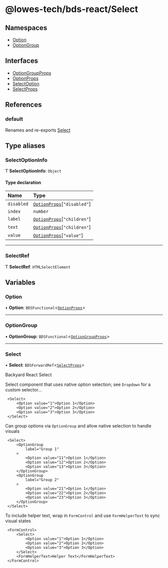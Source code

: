 # @lowes-tech/bds-react/Select

## Namespaces

- [Option](modules/Option.md)
- [OptionGroup](modules/OptionGroup.md)

## Interfaces

- [OptionGroupProps](interfaces/OptionGroupProps.md)
- [OptionProps](interfaces/OptionProps.md)
- [SelectOption](interfaces/SelectOption.md)
- [SelectProps](interfaces/SelectProps.md)

## References

### default

Renames and re-exports [Select](README.md#select)

## Type aliases

### SelectOptionInfo

Ƭ **SelectOptionInfo**: `Object`

#### Type declaration

| Name | Type |
| :------ | :------ |
| `disabled` | [`OptionProps`](interfaces/OptionProps.md)[``"disabled"``] |
| `index` | `number` |
| `label` | [`OptionProps`](interfaces/OptionProps.md)[``"children"``] |
| `text` | [`OptionProps`](interfaces/OptionProps.md)[``"children"``] |
| `value` | [`OptionProps`](interfaces/OptionProps.md)[``"value"``] |

___

### SelectRef

Ƭ **SelectRef**: `HTMLSelectElement`

## Variables

### Option

• **Option**: `BDSFunctional`<[`OptionProps`](interfaces/OptionProps.md)\>

___

### OptionGroup

• **OptionGroup**: `BDSFunctional`<[`OptionGroupProps`](interfaces/OptionGroupProps.md)\>

___

### Select

• **Select**: `BDSForwardRef`<[`SelectProps`](interfaces/SelectProps.md)\>

Backyard React Select

Select component that uses native option selection; see `Dropdown` for a custom selector...

```
 <Select>
     <Option value="1">Option 1</Option>
     <Option value="2">Option 2</Option>
     <Option value="3">Option 3</Option>
 </Select>
```

Can group options via `OptionGroup` and allow native selection to handle visuals

```
 <Select>
     <OptionGroup
         label="Group 1"
     >
         <Option value="11">Option 1</Option>
         <Option value="12">Option 2</Option>
         <Option value="13">Option 3</Option>
     </OptionGroup>
     <OptionGroup
         label="Group 2"
     >
         <Option value="21">Option 1</Option>
         <Option value="22">Option 2</Option>
         <Option value="23">Option 3</Option>
     </OptionGroup>
 </Select>
```

To include helper text, wrap in `FormControl` and use `FormHelperText` to sync visual states

```
 <FormControl>
     <Select>
         <Option value="1">Option 1</Option>
         <Option value="2">Option 2</Option>
         <Option value="3">Option 3</Option>
     </Select>
     <FormHelperText>Helper Text</FormHelperText>
 </FormControl>
```
